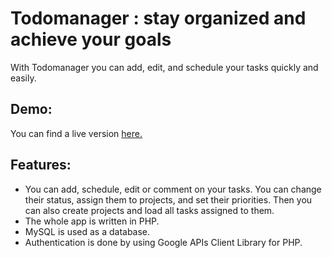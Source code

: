 # Todomanager : stay organized and achieve your goals

With Todomanager you can add, edit, and schedule your tasks quickly and easily.

## Demo:
You can find a live version [here.](https://todomanager.site)  

## Features:
* You can add, schedule, edit or comment on your tasks. You can change their status, assign them to projects, and set their priorities. Then you can also create projects and load all tasks assigned to them. 
* The whole app is written in PHP.
* MySQL is used as a database.
* Authentication is done by using Google APIs Client Library for PHP.



